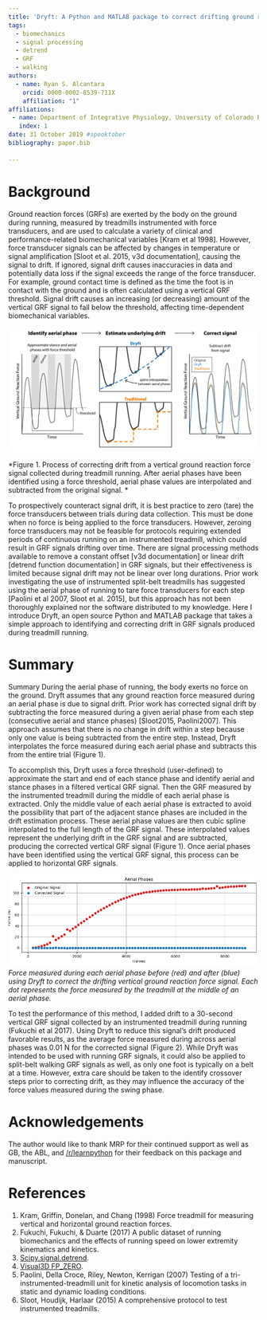 ```yaml
---
title: 'Dryft: A Python and MATLAB package to correct drifting ground reaction force signals during running'
tags:
  - biomechanics
  - signal processing
  - detrend
  - GRF
  - walking
authors:
  - name: Ryan S. Alcantara
    orcid: 0000-0002-8539-711X
    affiliation: "1"
affiliations:
 - name: Department of Integrative Physiology, University of Colorado Boulder, Boulder CO, USA 
   index: 1
date: 31 October 2019 #spooktober
bibliography: paper.bib

---
```


# Background
Ground reaction forces (GRFs) are exerted by the body on the ground during running, measured by treadmills instrumented
with force transducers, and are used to calculate a variety of clinical and performance-related biomechanical variables
[Kram et al 1998]. However, force transducer signals can be affected by changes in temperature or signal amplification
[Sloot et al. 2015, v3d documentation], causing the signal to drift. If ignored, signal drift causes inaccuracies in
data and potentially data loss if the signal exceeds the range of the force transducer. For example, ground contact
time is defined as the time the foot is in contact with the ground and is often calculated using a vertical GRF
threshold. Signal drift causes an increasing (or decreasing) amount of the vertical GRF signal to fall below the
threshold, affecting time-dependent biomechanical variables.

![Figure 1](example_JOSS.png)

*Figure 1. Process of correcting drift from a vertical ground reaction force signal collected during treadmill running.
After aerial phases have been identified using a force threshold, aerial phase values are interpolated and subtracted
from the original signal. *
 
To prospectively counteract signal drift, it is best practice to zero (tare) the force transducers between trials
during data collection. This must be done when no force is being applied to the force transducers. However, zeroing
force transducers may not be feasible for protocols requiring extended periods of continuous running on an instrumented
treadmill, which could result in GRF signals drifting over time. There are signal processing methods available to
remove a constant offset [v3d documentation] or linear drift [detrend function documentation] in GRF signals, but their
effectiveness is limited because signal drift may not be linear over long durations. Prior work investigating the use
of instrumented split-belt treadmills has suggested using the aerial phase of running to tare force transducers for
each step [Paolini et al 2007, Sloot et al. 2015], but this approach has not been thoroughly explained nor the software
distributed to my knowledge. Here I introduce Dryft, an open source Python and MATLAB package that takes a simple
approach to identifying and correcting drift in GRF signals produced during treadmill running.

# Summary
Summary During the aerial phase of running, the body exerts no force on the ground. Dryft assumes that any ground
reaction force measured during an aerial phase is due to signal drift. Prior work has corrected signal drift by
subtracting the force measured during a given aerial phase from each step (consecutive aerial and stance phases)
[Sloot2015, Paolini2007]. This approach assumes that there is no change in drift within a step because only one value
is being subtracted from the entire step. Instead, Dryft interpolates the force measured during each aerial phase and
subtracts this from the entire trial (Figure 1).

To accomplish this, Dryft uses a force threshold (user-defined) to approximate the start and end of each stance phase
and identify aerial and stance phases in a filtered vertical GRF signal. Then the GRF measured by the instrumented
treadmill during the middle of each aerial phase is extracted. Only the middle value of each aerial phase is extracted
to avoid the possibility that part of the adjacent stance phases are included in the drift estimation process. These
aerial phase values are then cubic spline interpolated to the full length of the GRF signal. These interpolated values
represent the underlying drift in the GRF signal and are subtracted, producing the corrected vertical GRF signal
(Figure 1). Once aerial phases have been identified using the vertical GRF signal, this process can be applied to
horizontal GRF signals.

![Figure 2](steps2.png)
*Force measured during each aerial phase before (red) and after (blue) using Dryft to correct the drifting vertical
ground reaction force signal. Each dot represents the force measured by the treadmill at the middle of an aerial phase.*

To test the performance of this method, I added drift to a 30-second vertical GRF signal collected by an instrumented
treadmill during running (Fukuchi et al 2017). Using Dryft to reduce this signal’s drift produced favorable results, as
the average force measured during across aerial phases was 0.01 N for the corrected signal (Figure 2). While Dryft was
intended to be used with running GRF signals, it could also be applied to split-belt walking GRF signals as well, as
only one foot is typically on a belt at a time. However, extra care should be taken to the identify crossover steps
prior to correcting drift, as they may influence the accuracy of the force values measured during the swing phase.

# Acknowledgements

The author would like to thank MRP for their continued support as well as GB, the ABL, and
[/r/learnpython](https://reddit.com/r/learnpython) for their feedback on this package and manuscript.

# References
1. Kram, Griffin, Donelan, and Chang (1998) Force treadmill for measuring vertical and horizontal ground reaction forces.
2. Fukuchi, Fukuchi, & Duarte (2017) A public dataset of running biomechanics and the effects of running speed on lower
extremity kinematics and kinetics.
3. [Scipy.signal.detrend](https://docs.scipy.org/doc/scipy-1.1.0/reference/generated/scipy.signal.detrend.html).
4. [Visual3D FP_ZERO](https://www.c-motion.com/v3dwiki/index.php/FP_ZERO).
5. Paolini, Della Croce, Riley, Newton, Kerrigan (2007) Testing of a tri-instrumented-treadmill unit for kinetic analysis
of locomotion tasks in static and dynamic loading conditions.
6. Sloot, Houdijk, Harlaar (2015) A comprehensive protocol to test instrumented treadmills.